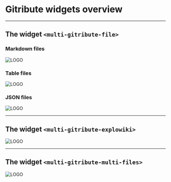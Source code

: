 # Gitribute widgets overview

---

## The widget `<multi-gitribute-file>`

### Markdown files

<!-- ![](http://localhost:8800/statics/images/screenshots/gitfile-md-preview-01.png) -->
![LOGO](https://raw.githubusercontent.com/multi-coop/gitribute-documentation-content/main/images/screenshots/gitfile-md-preview-01.png)

### Table files

<!-- ![](http://localhost:8800/statics/images/screenshots/gitfile-csv-preview-01.png) -->
![LOGO](https://raw.githubusercontent.com/multi-coop/gitribute-documentation-content/main/images/screenshots/gitfile-csv-preview-01.png)

### JSON files

<!-- ![](http://localhost:8800/statics/images/screenshots/gitfile-json-preview-01.png) -->
![LOGO](https://raw.githubusercontent.com/multi-coop/gitribute-documentation-content/main/images/screenshots/gitfile-json-preview-01.png)

---

## The widget  `<multi-gitribute-explowiki>`

<!-- ![](http://localhost:8800/statics/images/screenshots/explowiki-preview-01.png) -->
![LOGO](https://raw.githubusercontent.com/multi-coop/gitribute-documentation-content/main/images/screenshots/explowiki-preview-01.png)

---

## The widget `<multi-gitribute-multi-files>`

<!-- ![](http://localhost:8800/statics/images/screenshots/multifiles-preview-01.png) -->
![LOGO](https://raw.githubusercontent.com/multi-coop/gitribute-documentation-content/main/images/screenshots/multifiles-preview-01.png)
